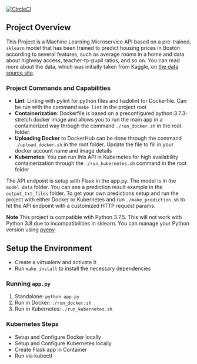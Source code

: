 [![CircleCI](https://circleci.com/gh/VeronicaM/ml-microservices/tree/master.svg?style=svg)](https://circleci.com/gh/VeronicaM/ml-microservices/tree/master)

## Project Overview
 This Project is a Machine Learning Microservice API based on a pre-trained, `sklearn` model that has been trained to predict housing prices in Boston according to several features, such as average rooms in a home and data about highway access, teacher-to-pupil ratios, and so on. You can read more about the data, which was initially taken from Kaggle, on [the data source site](https://www.kaggle.com/c/boston-housing). 
 
### Project Commands and Capabilities

* **Lint**: Linting with pylint for python files and hadolint for Dockerfile. Can be run with the command `make lint` in the project root
* **Containerization**: Dockerfile is based on a preconfigured  python:3.7.3-stretch docker image and allows you to run the main app in a containerized way through the command `./run_docker.sh` in the root folder.
* **Uploading Docker** to DockerHub can be done through the command `./upload_docker.sh` in the root folder. Update the file to fill in your docker account name and image details
* **Kubernetes**: You can run this API in Kubernetes for high availability containerization through the `./run_kubernetes.sh` command in the root folder

The API endpoint is setup with Flask in the app.py. The model is in the `model_data` folder. You can see a prediction result example in the `output_txt_files` folder. To get your own predictions setup and run the project with either Docker or Kubernetes and run `./make_prediction.sh` to hit the API endpoint with a customized HTTP request params. 

**Note** This project is compatible wtih Python 3.7.5. This will not work with Python 3.8 due to incompatibilities in sklearn. You can manage your Python version using [pyenv](https://realpython.com/intro-to-pyenv/) 

## Setup the Environment

* Create a virtualenv and activate it
* Run `make install` to install the necessary dependencies

### Running `app.py`

1. Standalone:  `python app.py`
2. Run in Docker:  `./run_docker.sh`
3. Run in Kubernetes:  `./run_kubernetes.sh`

### Kubernetes Steps

* Setup and Configure Docker locally
* Setup and Configure Kubernetes locally
* Create Flask app in Container
* Run via kubectl
